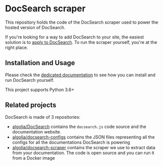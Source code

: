 # DocSearch scraper

This repository holds the code of the DocSearch scraper used to power the hosted
version of DocSearch.

If you're looking for a way to add DocSearch to your site, the easiest solution
is to [apply to DocSearch][1]. To run the scraper yourself, you're at the right
place.

## Installation and Usage

Please check the [dedicated documentation][2] to see how you can install and
run DocSearch yourself.

This project supports Python 3.6+

## Related projects

DocSearch is made of 3 repositories:

- [algolia/DocSearch][3] contains the `docsearch.js` code source and the
  documentation website.
- [algolia/docsearch-configs][4] contains the JSON files representing all the
  configs for all the documentations DocSearch is powering
- [algolia/docsearch-scraper][5] contains the scraper we use to extract data
  from your documentation. The code is open source and you can run it from a
  Docker image

[1]: https://docsearch.algolia.com/
[2]: https://docsearch.algolia.com/docs/run-your-own
[3]: https://github.com/algolia/docsearch
[4]: https://github.com/algolia/docsearch-configs
[5]: https://github.com/algolia/docsearch-scraper
